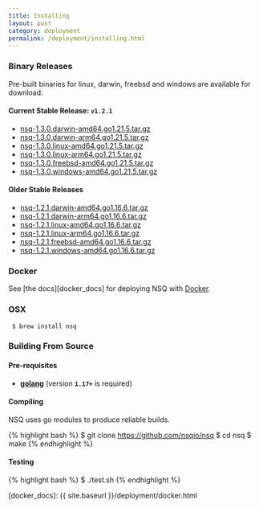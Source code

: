 ```yaml
--- 
title: Installing
layout: post
category: deployment
permalink: /deployment/installing.html
---
```


### <a name="binary">Binary Releases</a>

Pre-built binaries for linux, darwin, freebsd and windows are available for download:

#### Current Stable Release: **`v1.2.1`**

 * [nsq-1.3.0.darwin-amd64.go1.21.5.tar.gz][1.3.0_darwin]
 * [nsq-1.3.0.darwin-arm64.go1.21.5.tar.gz][1.3.0_darwin_arm64]
 * [nsq-1.3.0.linux-amd64.go1.21.5.tar.gz][1.3.0_linux]
 * [nsq-1.3.0.linux-arm64.go1.21.5.tar.gz][1.3.0_linux_arm64]
 * [nsq-1.3.0.freebsd-amd64.go1.21.5.tar.gz][1.3.0_freebsd]
 * [nsq-1.3.0.windows-amd64.go1.21.5.tar.gz][1.3.0_windows]

#### Older Stable Releases

 * [nsq-1.2.1.darwin-amd64.go1.16.6.tar.gz][1.2.1_darwin]
 * [nsq-1.2.1.darwin-arm64.go1.16.6.tar.gz][1.2.1_darwin_arm64]
 * [nsq-1.2.1.linux-amd64.go1.16.6.tar.gz][1.2.1_linux]
 * [nsq-1.2.1.linux-arm64.go1.16.6.tar.gz][1.2.1_linux_arm64]
 * [nsq-1.2.1.freebsd-amd64.go1.16.6.tar.gz][1.2.1_freebsd]
 * [nsq-1.2.1.windows-amd64.go1.16.6.tar.gz][1.2.1_windows]

### Docker

See [the docs][docker_docs] for deploying NSQ with [Docker][docker].

### OSX

     $ brew install nsq

### Building From Source

#### Pre-requisites

 * **[golang](https://golang.org/doc/install)** (version **`1.17+`** is required)

#### Compiling

NSQ uses go modules to produce reliable builds.

{% highlight bash %}
$ git clone https://github.com/nsqio/nsq
$ cd nsq
$ make
{% endhighlight %}

#### Testing

{% highlight bash %}
$ ./test.sh
{% endhighlight %}

[1.3.0_darwin]: https://s3.amazonaws.com/bitly-downloads/nsq/nsq-1.3.0.darwin-amd64.go1.21.5.tar.gz
[1.3.0_darwin_arm64]: https://s3.amazonaws.com/bitly-downloads/nsq/nsq-1.3.0.darwin-arm64.go1.21.5.tar.gz
[1.3.0_linux]: https://s3.amazonaws.com/bitly-downloads/nsq/nsq-1.3.0.linux-amd64.go1.21.5.tar.gz
[1.3.0_linux_arm64]: https://s3.amazonaws.com/bitly-downloads/nsq/nsq-1.3.0.linux-arm64.go1.21.5.tar.gz
[1.3.0_freebsd]: https://s3.amazonaws.com/bitly-downloads/nsq/nsq-1.3.0.freebsd-amd64.go1.21.5.tar.gz
[1.3.0_windows]: https://s3.amazonaws.com/bitly-downloads/nsq/nsq-1.3.0.windows-amd64.go1.21.5.tar.gz

[1.2.1_darwin]: https://s3.amazonaws.com/bitly-downloads/nsq/nsq-1.2.1.darwin-amd64.go1.16.6.tar.gz
[1.2.1_darwin_arm64]: https://s3.amazonaws.com/bitly-downloads/nsq/nsq-1.2.1.darwin-arm64.go1.16.6.tar.gz
[1.2.1_linux]: https://s3.amazonaws.com/bitly-downloads/nsq/nsq-1.2.1.linux-amd64.go1.16.6.tar.gz
[1.2.1_linux_arm64]: https://s3.amazonaws.com/bitly-downloads/nsq/nsq-1.2.1.linux-arm64.go1.16.6.tar.gz
[1.2.1_freebsd]: https://s3.amazonaws.com/bitly-downloads/nsq/nsq-1.2.1.freebsd-amd64.go1.16.6.tar.gz
[1.2.1_windows]: https://s3.amazonaws.com/bitly-downloads/nsq/nsq-1.2.1.windows-amd64.go1.16.6.tar.gz

[docker]: https://docker.io/
[docker_docs]: {{ site.baseurl }}/deployment/docker.html
